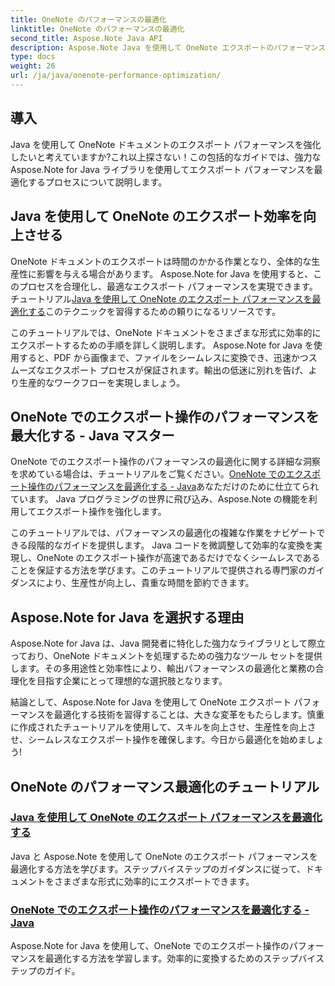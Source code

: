 ```yaml
---
title: OneNote のパフォーマンスの最適化
linktitle: OneNote のパフォーマンスの最適化
second_title: Aspose.Note Java API
description: Aspose.Note Java を使用して OneNote エクスポートのパフォーマンスを最適化します。生産性を向上させるためのステップバイステップのガイダンスを使用して、ドキュメントをさまざまな形式に効率的に変換する方法を学びます。
type: docs
weight: 26
url: /ja/java/onenote-performance-optimization/
---
```


## 導入

Java を使用して OneNote ドキュメントのエクスポート パフォーマンスを強化したいと考えていますか?これ以上探さない！この包括的なガイドでは、強力な Aspose.Note for Java ライブラリを使用してエクスポート パフォーマンスを最適化するプロセスについて説明します。

## Java を使用して OneNote のエクスポート効率を向上させる

OneNote ドキュメントのエクスポートは時間のかかる作業となり、全体的な生産性に影響を与える場合があります。 Aspose.Note for Java を使用すると、このプロセスを合理化し、最適なエクスポート パフォーマンスを実現できます。チュートリアル[Java を使用して OneNote のエクスポート パフォーマンスを最適化する](./optimize-export-performance/)このテクニックを習得するための頼りになるリソースです。

このチュートリアルでは、OneNote ドキュメントをさまざまな形式に効率的にエクスポートするための手順を詳しく説明します。 Aspose.Note for Java を使用すると、PDF から画像まで、ファイルをシームレスに変換でき、迅速かつスムーズなエクスポート プロセスが保証されます。輸出の低迷に別れを告げ、より生産的なワークフローを実現しましょう。

## OneNote でのエクスポート操作のパフォーマンスを最大化する - Java マスター

OneNote でのエクスポート操作のパフォーマンスの最適化に関する詳細な洞察を求めている場合は、チュートリアルをご覧ください。[OneNote でのエクスポート操作のパフォーマンスを最適化する - Java](./optimize-performance-consequent-export/)あなただけのために仕立てられています。 Java プログラミングの世界に飛び込み、Aspose.Note の機能を利用してエクスポート操作を強化します。

このチュートリアルでは、パフォーマンスの最適化の複雑な作業をナビゲートできる段階的なガイドを提供します。 Java コードを微調整して効率的な変換を実現し、OneNote のエクスポート操作が高速であるだけでなくシームレスであることを保証する方法を学びます。このチュートリアルで提供される専門家のガイダンスにより、生産性が向上し、貴重な時間を節約できます。

## Aspose.Note for Java を選択する理由

Aspose.Note for Java は、Java 開発者に特化した強力なライブラリとして際立っており、OneNote ドキュメントを処理するための強力なツール セットを提供します。その多用途性と効率性により、輸出パフォーマンスの最適化と業務の合理化を目指す企業にとって理想的な選択肢となります。

結論として、Aspose.Note for Java を使用して OneNote エクスポート パフォーマンスを最適化する技術を習得することは、大きな変革をもたらします。慎重に作成されたチュートリアルを使用して、スキルを向上させ、生産性を向上させ、シームレスなエクスポート操作を確保します。今日から最適化を始めましょう!
## OneNote のパフォーマンス最適化のチュートリアル
### [Java を使用して OneNote のエクスポート パフォーマンスを最適化する](./optimize-export-performance/)
Java と Aspose.Note を使用して OneNote のエクスポート パフォーマンスを最適化する方法を学びます。ステップバイステップのガイダンスに従って、ドキュメントをさまざまな形式に効率的にエクスポートできます。
### [OneNote でのエクスポート操作のパフォーマンスを最適化する - Java](./optimize-performance-consequent-export/)
Aspose.Note for Java を使用して、OneNote でのエクスポート操作のパフォーマンスを最適化する方法を学習します。効率的に変換するためのステップバイステップのガイド。